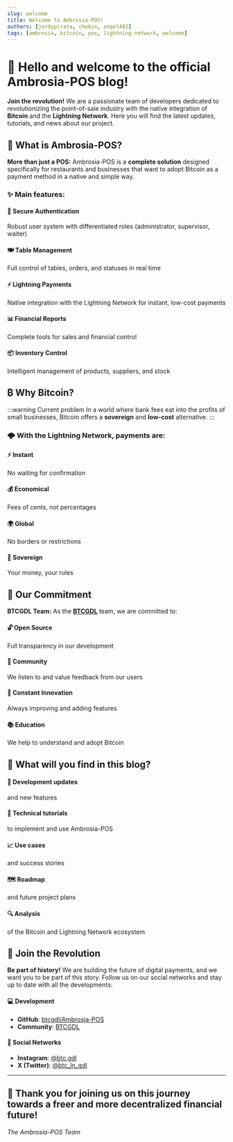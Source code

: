 ```yaml
---
slug: welcome
title: Welcome to Ambrosia-POS!
authors: [jordypirata, chekin, angel402]
tags: [ambrosia, bitcoin, pos, lightning-network, welcome]
---
```


# 🎉 Hello and welcome to the official **Ambrosia-POS** blog!

<div class="alert alert--success">
  <strong>Join the revolution!</strong> We are a passionate team of developers dedicated to revolutionizing the point-of-sale industry with the native integration of <strong>Bitcoin</strong> and the <strong>Lightning Network</strong>. Here you will find the latest updates, tutorials, and news about our project.
</div>

<!-- truncate -->

## 🚀 What is Ambrosia-POS?

<div class="alert alert--info">
  <strong>More than just a POS:</strong> Ambrosia-POS is a <strong>complete solution</strong> designed specifically for restaurants and businesses that want to adopt Bitcoin as a payment method in a native and simple way.
</div>

### ✨ Main features:

<div class="row">
  <div class="col col--6">
    <div class="card">
      <div class="card__header">
        <h4>🔐 Secure Authentication</h4>
      </div>
      <div class="card__body">
        <p>Robust user system with differentiated roles (administrator, supervisor, waiter)</p>
      </div>
    </div>
  </div>
  <div class="col col--6">
    <div class="card">
      <div class="card__header">
        <h4>🍽️ Table Management</h4>
      </div>
      <div class="card__body">
        <p>Full control of tables, orders, and statuses in real time</p>
      </div>
    </div>
  </div>
</div>

<div class="row margin-top--lg">
  <div class="col col--4">
    <div class="card">
      <div class="card__header">
        <h4>⚡ Lightning Payments</h4>
      </div>
      <div class="card__body">
        <p>Native integration with the Lightning Network for instant, low-cost payments</p>
      </div>
    </div>
  </div>
  <div class="col col--4">
    <div class="card">
      <div class="card__header">
        <h4>📊 Financial Reports</h4>
      </div>
      <div class="card__body">
        <p>Complete tools for sales and financial control</p>
      </div>
    </div>
  </div>
  <div class="col col--4">
    <div class="card">
      <div class="card__header">
        <h4>📦 Inventory Control</h4>
      </div>
      <div class="card__body">
        <p>Intelligent management of products, suppliers, and stock</p>
      </div>
    </div>
  </div>
</div>

## ₿ Why Bitcoin?

:::warning Current problem
In a world where bank fees eat into the profits of small businesses, Bitcoin offers a **sovereign** and **low-cost** alternative.
:::

<div class="text--center">
  <h3>🌩️ With the Lightning Network, payments are:</h3>
</div>

<div class="row">
  <div class="col col--3">
    <div class="text--center">
      <h4>⚡ Instant</h4>
      <p>No waiting for confirmation</p>
    </div>
  </div>
  <div class="col col--3">
    <div class="text--center">
      <h4>💰 Economical</h4>
      <p>Fees of cents, not percentages</p>
    </div>
  </div>
  <div class="col col--3">
    <div class="text--center">
      <h4>🌍 Global</h4>
      <p>No borders or restrictions</p>
    </div>
  </div>
  <div class="col col--3">
    <div class="text--center">
      <h4>👑 Sovereign</h4>
      <p>Your money, your rules</p>
    </div>
  </div>
</div>

## 🤝 Our Commitment

<div class="alert alert--primary">
  <strong>BTCGDL Team:</strong> As the <strong><a href="https://btcgdl.com/">BTCGDL</a></strong> team, we are committed to:
</div>

<div class="row margin-top--lg">
  <div class="col col--6">
    <div class="card">
      <div class="card__header">
        <h4>🔓 Open Source</h4>
      </div>
      <div class="card__body">
        <p>Full transparency in our development</p>
      </div>
    </div>
    <div class="card margin-top--md">
      <div class="card__header">
        <h4>👥 Community</h4>
      </div>
      <div class="card__body">
        <p>We listen to and value feedback from our users</p>
      </div>
    </div>
  </div>
  <div class="col col--6">
    <div class="card">
      <div class="card__header">
        <h4>🚀 Constant Innovation</h4>
      </div>
      <div class="card__body">
        <p>Always improving and adding features</p>
      </div>
    </div>
    <div class="card margin-top--md">
      <div class="card__header">
        <h4>📚 Education</h4>
      </div>
      <div class="card__body">
        <p>We help to understand and adopt Bitcoin</p>
      </div>
    </div>
  </div>
</div>

## 📖 What will you find in this blog?

<div class="row">
  <div class="col col--6">
    <div class="card">
      <div class="card__header">
        <h4>🔧 Development updates</h4>
      </div>
      <div class="card__body">
        <p>and new features</p>
      </div>
    </div>
  </div>
  <div class="col col--6">
    <div class="card">
      <div class="card__header">
        <h4>📘 Technical tutorials</h4>
      </div>
      <div class="card__body">
        <p>to implement and use Ambrosia-POS</p>
      </div>
    </div>
  </div>
</div>

<div class="row margin-top--lg">
  <div class="col col--4">
    <div class="card">
      <div class="card__header">
        <h4>📈 Use cases</h4>
      </div>
      <div class="card__body">
        <p>and success stories</p>
      </div>
    </div>
  </div>
  <div class="col col--4">
    <div class="card">
      <div class="card__header">
        <h4>🗺️ Roadmap</h4>
      </div>
      <div class="card__body">
        <p>and future project plans</p>
      </div>
    </div>
  </div>
  <div class="col col--4">
    <div class="card">
      <div class="card__header">
        <h4>🔍 Analysis</h4>
      </div>
      <div class="card__body">
        <p>of the Bitcoin and Lightning Network ecosystem</p>
      </div>
    </div>
  </div>
</div>

## 🌟 Join the Revolution

<div class="alert alert--warning">
  <strong>Be part of history!</strong> We are building the future of digital payments, and we want you to be part of this story. Follow us on our social networks and stay up to date with all the developments:
</div>

<div class="row margin-top--lg">
  <div class="col col--6">
    <div class="card">
      <div class="card__header">
        <h4>💻 Development</h4>
      </div>
      <div class="card__body">
        <ul>
          <li><strong>GitHub</strong>: <a href="https://github.com/btcgdl/Ambrosia-POS">btcgdl/Ambrosia-POS</a></li>
          <li><strong>Community</strong>: <a href="https://btcgdl.com/">BTCGDL</a></li>
        </ul>
      </div>
    </div>
  </div>
  <div class="col col--6">
    <div class="card">
      <div class="card__header">
        <h4>📱 Social Networks</h4>
      </div>
      <div class="card__body">
        <ul>
          <li><strong>Instagram</strong>: <a href="https://www.instagram.com/btc.gdl/">@btc.gdl</a></li>
          <li><strong>X (Twitter)</strong>: <a href="https://x.com/btc_ln_gdl">@btc_ln_gdl</a></li>
        </ul>
      </div>
    </div>
  </div>
</div>

---

<div class="text--center">
  <h2>🙏 Thank you for joining us on this journey towards a freer and more decentralized financial future!</h2>
  <p><em>The Ambrosia-POS Team</em></p>
</div>